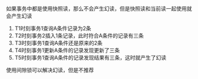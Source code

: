 如果事务中都是使用快照读，那么不会产生幻读，但是快照读和当前读一起使用就会产生幻读

1. T1时刻事务1查询A条件记录为2条
2. T2时刻事务2插入1条记录，此时符合A条件的记录有三条
3. T3时刻事务1查询A条件还是原来的2条
4. T4时刻事务1更新A条件的记录发现更新了三条
5. T5时刻事务1查询A条件的记录发现结果有三条，这时就产生了幻读

使用间隙锁可以解决幻读，但是不推荐